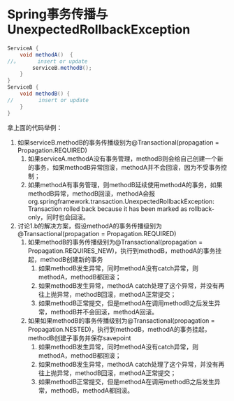 # Spring事务传播与UnexpectedRollbackException

```Java
ServiceA {
    void methodA()  {
//。      insert or update
        serviceB.methodB();    
    }
}
ServiceB {
    void methodB() {
//        insert or update 
    }    
}
```

拿上面的代码举例：

1. 如果serviceB.methodB的事务传播级别为@Transactional(propagation = Propagation.REQUIRED)
   1. 如果serviceA.methodA没有事务管理，methodB则会给自己创建一个新的事务，如果methodB异常回滚，methodA并不会回滚，因为不受事务控制；
   2. 如果methodA有事务管理，则methodB延续使用methodA的事务，如果methodB异常，methodB回滚，methodA会报org.springframework.transaction.UnexpectedRollbackException: Transaction rolled back because it has been marked as rollback-only，同时也会回滚。
2. 讨论1.b的解决方案，假设methodA的事务传播级别为@Transactional(propagation = Propagation.REQUIRED)
   1. 如果methodB的事务传播级别为@Transactional(propagation = Propagation.REQUIRES_NEW)，执行到methodB，methodA的事务挂起，methodB创建新的事务
      1. 如果methodB发生异常，同时methodA没有catch异常，则methodA，methodB都回滚；
      2. 如果methodB发生异常，methodA catch处理了这个异常，并没有再往上抛异常，methodB回滚，methodA正常提交；
      3. 如果methodB正常提交，但是methodA在调用methodB之后发生异常，methodB并不会回滚，methodA回滚。
   2. 如果如果methodB的事务传播级别为@Transactional(propagation = Propagation.NESTED)，执行到methodB，methodA的事务挂起，methodB创建子事务并保存savepoint
      1. 如果methodB发生异常，同时methodA没有catch异常，则methodA，methodB都回滚；
      2. 如果methodB发生异常，methodA catch处理了这个异常，并没有再往上抛异常，methodB回滚，methodA正常提交；
      3. 如果methodB正常提交，但是methodA在调用methodB之后发生异常，methodB，methodA都回滚。